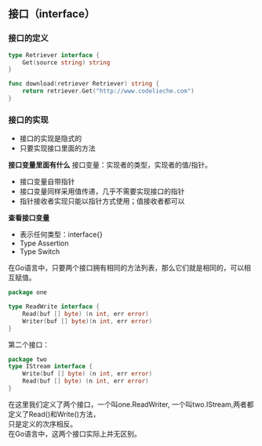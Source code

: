 ## 接口（interface）


### 接口的定义

```go
type Retriever interface {
	Get(source string) string
}

func download(retriever Retriever) string {
	return retriever.Get("http://www.codelieche.com")
}
```

### 接口的实现

- 接口的实现是隐式的
- 只要实现接口里面的方法

**接口变量里面有什么**
接口变量：实现者的类型，实现者的值/指针。  

- 接口变量自带指针
- 接口变量同样采用值传递，几乎不需要实现接口的指针
- 指针接收者实现只能以指针方式使用；值接收者都可以

**查看接口变量**
- 表示任何类型：interface{}
- Type Assertion
- Type Switch


在Go语言中，只要两个接口拥有相同的方法列表，那么它们就是相同的，可以相互赋值。

```go
package one

type ReadWrite interface {
	Read(buf [] byte) (n int, err error)
	Writer(buf [] byte)(n int, err error)
}
```

第二个接口：
```go
package two
type IStream interface {
	Write(buf [] byte) (n int, err error)
	Read(buf [] byte) (n int, err error)
}
```
在这里我们定义了两个接口，一个叫one.ReadWriter, 一个叫two.IStream,两者都定义了Read()和Write()方法，  
只是定义的次序相反。  
在Go语言中，这两个接口实际上并无区别。


